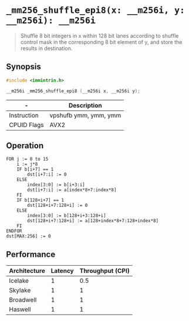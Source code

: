 `_mm256_shuffle_epi8(x: __m256i, y: __m256i): __m256i`
======================================================

> Shuffle 8 bit integers in x within 128 bit lanes according to shuffle control mask in the corresponding 8 bit element of y, and store the results in destination.

## Synopsis

```c
#include <immintrin.h>

__m256i _mm256_shuffle_epi8 (__m256i x, __m256i y);
```

| -           | Description           |
| ----------- | --------------------- |
| Instruction | vpshufb ymm, ymm, ymm |
| CPUID Flags | AVX2                  |

## Operation

```
FOR j := 0 to 15
	i := j*8
	IF b[i+7] == 1
		dst[i+7:i] := 0
	ELSE
		index[3:0] := b[i+3:i]
		dst[i+7:i] := a[index*8+7:index*8]
	FI
	IF b[128+i+7] == 1
		dst[128+i+7:128+i] := 0
	ELSE
		index[3:0] := b[128+i+3:128+i]
		dst[128+i+7:128+i] := a[128+index*8+7:128+index*8]
	FI
ENDFOR
dst[MAX:256] := 0
```

## Performance

| Architecture | Latency | Throughput (CPI) |
| ------------ | ------- | ---------------- |
| Icelake      | 1       | 0.5              |
| Skylake      | 1       | 1                |
| Broadwell    | 1       | 1                |
| Haswell      | 1       | 1                |

